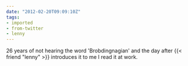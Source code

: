 ```yaml
---
date: "2012-02-20T09:09:10Z"
tags:
- imported
- from-twitter
- lenny
---
```

26 years of not hearing the word 'Brobdingnagian' and the day after {{< friend "lenny" >}} introduces it to me I read it at work.
